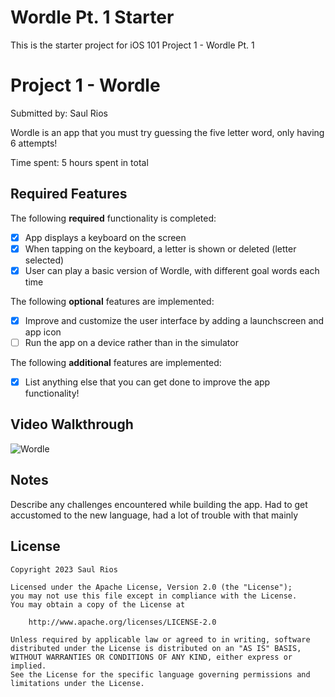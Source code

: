 # Wordle Pt. 1 Starter

This is the starter project for iOS 101 Project 1 - Wordle Pt. 1

# Project 1 - Wordle

Submitted by: Saul Rios

Wordle is an app that you must try guessing the five letter word, only having 6 attempts!

Time spent: 5 hours spent in total

## Required Features

The following **required** functionality is completed:

- [x] App displays a keyboard on the screen
- [x] When tapping on the keyboard, a letter is shown or deleted (letter selected)
- [x] User can play a basic version of Wordle, with different goal words each time

The following **optional** features are implemented:

- [X] Improve and customize the user interface by adding a launchscreen and app icon
- [ ] Run the app on a device rather than in the simulator

The following **additional** features are implemented:

- [X] List anything else that you can get done to improve the app functionality!

## Video Walkthrough

<img src='(https://media.giphy.com/media/v1.Y2lkPTc5MGI3NjExYzhkMDJ4NnZteHI5bXgzamkzYnBuNjh4cjNyaDZ0aDhzZGtqa2k0OCZlcD12MV9pbnRlcm5hbF9naWZfYnlfaWQmY3Q9Zw/I8Tl9asaSXtEZb3qec/giphy.gif)' title='Prework-rColor' width='' alt='Wordle' />


## Notes

Describe any challenges encountered while building the app.
Had to get accustomed to the new language, had a lot of trouble with that mainly

## License

    Copyright 2023 Saul Rios

    Licensed under the Apache License, Version 2.0 (the "License");
    you may not use this file except in compliance with the License.
    You may obtain a copy of the License at

        http://www.apache.org/licenses/LICENSE-2.0

    Unless required by applicable law or agreed to in writing, software
    distributed under the License is distributed on an "AS IS" BASIS,
    WITHOUT WARRANTIES OR CONDITIONS OF ANY KIND, either express or implied.
    See the License for the specific language governing permissions and
    limitations under the License.
